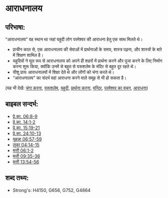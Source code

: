 # आराधनालय #

## परिभाषा: ##

“आराधनालय” वह स्थान था जहां यहूदी लोग परमेश्वर की आराधना हेतु एक साथ मिलते थे।

* प्राचीन काल से, एक आराधनालय की सेवाओं में प्रार्थनाओं के समय, शास्त्र पढ़ना, और शास्त्रों के बारे में शिक्षण शामिल है।
* यहूदियों ने मूल रूप से आराधनालय को अपने ही शहरों में प्रार्थना करने और पूजा करने के लिए निर्माण करना शुरू किया, क्योंकि उनमें से बहुत से यरूशलेम के मंदिर से बहुत दूर रहते थे।
* यीशु प्रायः आराधनालयों में शिक्षा देते थे और लोंगों को चंगा करते थे।
* “आराधनालय” का संदर्भ वहां आराधना करने वाले समूह से भी हो सकता है। 

(यह भी देखें: [चंगा करना](../other/heal.md), [यरूशलेम](../names/jerusalem.md), [यहूदी](../kt/jew.md), [प्रार्थना करना](../kt/pray.md), [मन्दिर](../kt/temple.md), [परमेश्वर का वचन](../kt/wordofgod.md), [आराधना](../kt/worship.md))

## बाइबल सन्दर्भ: ##

* [प्रे.का. 06:8-9](rc://hi/tn/help/act/06/08)
* [प्रे.का. 14:1-2](rc://hi/tn/help/act/14/01)
* [प्रे.का. 15:19-21](rc://hi/tn/help/act/15/19)
* [प्रे.का. 24:10-13](rc://hi/tn/help/act/24/10)
* [यूहन्ना 06:57-59](rc://hi/tn/help/jhn/06/57)
* [लूका 04:14-15](rc://hi/tn/help/luk/04/14)
* [मत्ती 06:1-2](rc://hi/tn/help/mat/06/01)
* [मत्ती 09:35-36](rc://hi/tn/help/mat/09/35)
* [मत्ती 13:54-56](rc://hi/tn/help/mat/13/54)

## शब्द तथ्य: ##

* Strong's: H4150, G656, G752, G4864
